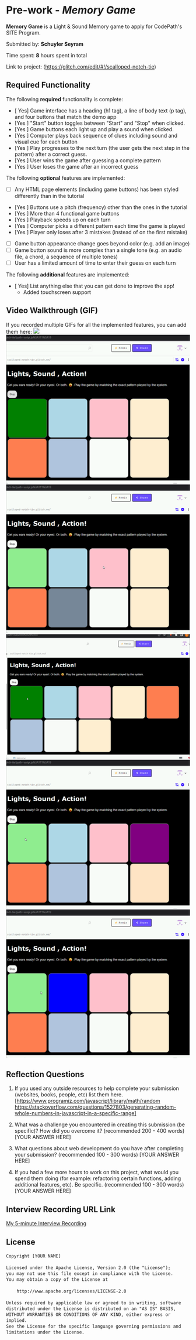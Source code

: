 # Pre-work - *Memory Game*

**Memory Game** is a Light & Sound Memory game to apply for CodePath's SITE Program. 

Submitted by: **Schuyler Seyram**

Time spent: **8** hours spent in total

Link to project: (https://glitch.com/edit/#!/scalloped-notch-tie)

## Required Functionality

The following **required** functionality is complete:

* [ Yes] Game interface has a heading (h1 tag), a line of body text (p tag), and four buttons that match the demo app
* [Yes ] "Start" button toggles between "Start" and "Stop" when clicked. 
* [Yes ] Game buttons each light up and play a sound when clicked. 
* [Yes ] Computer plays back sequence of clues including sound and visual cue for each button
* [Yes ] Play progresses to the next turn (the user gets the next step in the pattern) after a correct guess. 
* [Yes ] User wins the game after guessing a complete pattern
* [Yes ] User loses the game after an incorrect guess

The following **optional** features are implemented:

* [ ] Any HTML page elements (including game buttons) has been styled differently than in the tutorial
* [Yes ] Buttons use a pitch (frequency) other than the ones in the tutorial
* [Yes ] More than 4 functional game buttons
* [Yes ] Playback speeds up on each turn
* [Yes ] Computer picks a different pattern each time the game is played
* [Yes ] Player only loses after 3 mistakes (instead of on the first mistake)
* [ ] Game button appearance change goes beyond color (e.g. add an image)
* [ ] Game button sound is more complex than a single tone (e.g. an audio file, a chord, a sequence of multiple tones)
* [ ] User has a limited amount of time to enter their guess on each turn

The following **additional** features are implemented:

- [ Yes] List anything else that you can get done to improve the app!
  * Added touchscreen support

## Video Walkthrough (GIF)

If you recorded multiple GIFs for all the implemented features, you can add them here:
![](![added_touchscreen](https://user-images.githubusercontent.com/92143941/163356835-673edcf0-6b3e-41a1-a610-579a2f9fe0ea.gif)
)
![](https://github.com/schuylerseyram/codepathprework/blob/main/preworkgifs/added_touchscreen.gif)
![](https://github.com/schuylerseyram/codepathprework/blob/main/preworkgifs/lose_game.gif)
![](https://github.com/schuylerseyram/codepathprework/blob/main/preworkgifs/lose_game_three_tries.gif)
![](https://github.com/schuylerseyram/codepathprework/blob/main/preworkgifs/random_pattern.gif)
![](https://github.com/schuylerseyram/codepathprework/blob/main/preworkgifs/speed_up.gif)
## Reflection Questions
1. If you used any outside resources to help complete your submission (websites, books, people, etc) list them here. 
[https://www.programiz.com/javascript/library/math/random
  https://stackoverflow.com/questions/1527803/generating-random-whole-numbers-in-javascript-in-a-specific-range]

2. What was a challenge you encountered in creating this submission (be specific)? How did you overcome it? (recommended 200 - 400 words) 
[YOUR ANSWER HERE]

3. What questions about web development do you have after completing your submission? (recommended 100 - 300 words) 
[YOUR ANSWER HERE]

4. If you had a few more hours to work on this project, what would you spend them doing (for example: refactoring certain functions, adding additional features, etc). Be specific. (recommended 100 - 300 words) 
[YOUR ANSWER HERE]



## Interview Recording URL Link

[My 5-minute Interview Recording](your-link-here)


## License

    Copyright [YOUR NAME]

    Licensed under the Apache License, Version 2.0 (the "License");
    you may not use this file except in compliance with the License.
    You may obtain a copy of the License at

        http://www.apache.org/licenses/LICENSE-2.0

    Unless required by applicable law or agreed to in writing, software
    distributed under the License is distributed on an "AS IS" BASIS,
    WITHOUT WARRANTIES OR CONDITIONS OF ANY KIND, either express or implied.
    See the License for the specific language governing permissions and
    limitations under the License.
